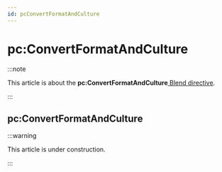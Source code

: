 ```yaml
---
id: pcConvertFormatAndCulture
---
```


# pc:ConvertFormatAndCulture




:::note

This article is about the **pc:ConvertFormatAndCulture**[ Blend directive](/Repositories/Blend_directives).

:::

## **pc:ConvertFormatAndCulture**


:::warning

This article is under construction.

:::

